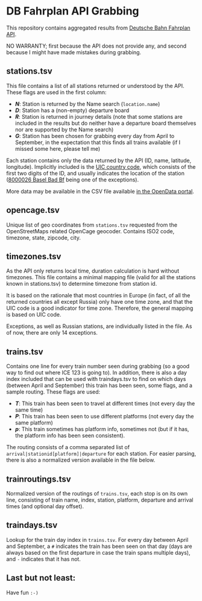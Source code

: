 DB Fahrplan API Grabbing
========================

This repository contains aggregated results from [Deutsche Bahn Fahrplan API](http://data.deutschebahn.com/apis/fahrplan/).

NO WARRANTY; first because the API does not provide any, and second because I might have made mistakes during grabbing.


stations.tsv
------------

This file contains a list of all stations returned or understood by the API. These flags are used in the first column:

- ***N***: Station is returned by the Name search (`location.name`)
- ***D***: Station has a (non-empty) departure board
- ***R***: Station is returned in journey details (note that some stations are included in the results but do neither have a departure board themselves nor are supported by the Name search)
- ***G***: Station has been chosen for grabbing every day from April to September, in the expectation that this finds all trains available (if I missed some here, please tell me)

Each station contains only the data returned by the API (ID, name, latitude, longitude).
Implicitly included is the [UIC country code](https://en.wikipedia.org/wiki/List_of_UIC_country_codes), which consists
of the first two digits of the ID, and usually indicates the location of the station 
([8000026 Basel Bad Bf](https://en.wikipedia.org/wiki/Basel_Badischer_Bahnhof) being one of the exceptions).

More data may be available in the CSV file available [in the OpenData portal](http://data.deutschebahn.com/datasets/haltestellen/).


opencage.tsv
------------

Unique list of geo coordinates from `stations.tsv` requested from the OpenStreetMaps related OpenCage geocoder.
Contains ISO2 code, timezone, state, zipcode, city.


timezones.tsv
-------------

As the API only returns local time, duration calculation is hard without timezones. This file contains a minimal mapping file
(valid for all the stations known in stations.tsv) to determine timezone from station id.

It is based on the rationale that most countries in Europe (in fact, of all the returned countries all except Russia) only
have one time zone, and that the UIC code is a good indicator for time zone. Therefore, the general mapping is based on UIC code.

Exceptions, as well as Russian stations, are individually listed in the file. As of now, there are only 14 exceptions.



trains.tsv
----------

Contains one line for every train number seen during grabbing (so a good way to find out where ICE 123 is going to).
In addition, there is also a day index included that can be used with traindays.tsv to find on which days (between April and September)
this train has been seen, some flags, and a sample routing. These flags are used:

- ***T***: This train has been seen to travel at different times (not every day the same time)
- ***P***: This train has been seen to use different platforms (not every day the same platform)
- ***p***: This train sometimes has platform info, sometimes not (but if it has, the platform info has been seen consistent).

The routing consists of a comma separated list of `arrival|stationid[platform]|departure`
for each station. For easier parsing, there is also a normalized version available in the file below.


trainroutings.tsv
-----------------

Normalized version of the routings of `trains.tsv`, each stop is on its own line, consisting of train name, index, station, platform,
departure and arrival times (and optional day offset).


traindays.tsv
-------------

Lookup for the train day index in `trains.tsv`. For every day between April and September, a `#` indicates the train has been seen on that day
(days are always based on the first departure in case the train spans multiple days), and `-` indicates that it has not.


Last but not least:
-------------------

Have fun `:-)`
